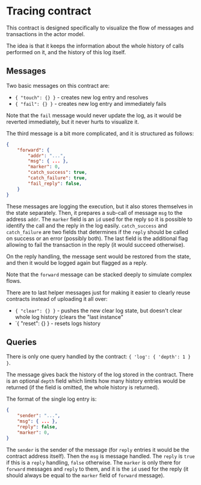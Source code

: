 # Tracing contract

This contract is designed specifically to visualize the flow of messages and transactions
in the actor model.

The idea is that it keeps the information about the whole history of calls performed on it,
and the history of this log itself.

## Messages

Two basic messages on this contract are:

* `{ "touch": {} }` - creates new log entry and resolves
* `{ "fail": {} }` - creates new log entry and immediately fails

Note that the `fail` message would never update the log, as it would
be reverted immediately, but it never hurts to visualize it.

The third message is a bit more complicated, and it is structured as follows:

```json
{
    "forward": {
        "addr": "...",
        "msg": { ... },
        "marker": 0,
        "catch_success": true,
        "catch_failure": true,
        "fail_reply": false,
    }
}
```

These messages are logging the execution, but it also stores themselves in the state separately.
Then, it prepares a sub-call of message `msg` to the address `addr`. The `marker` field is
an `id` used for the reply so it is possible to identify the call and the reply in the log
easily. `catch_success` and `catch_failure` are two fields that determines if the `reply`
should be called on success or an error (possibly both). The last field is the additional
flag allowing to fail the transaction in the reply (it would succeed otherwise).

On the reply handling, the message sent would be restored from the state, and then it would
be logged again but flagged as a reply.

Note that the `forward` message can be stacked deeply to simulate complex flows.

There are to last helper messages just for making it easier to clearly reuse contracts instead
of uploading it all over:

* `{ "clear": {} }` - pushes the new clear log state, but doesn't clear whole log history (clears
  the "last instance"
* `{ "reset": {} } - resets logs history

## Queries

There is only one query handled by the contract: `{ 'log': { 'depth': 1 } }`.

The message gives back the history of the log stored in the contract. There is an
optional `depth` field which limits how many history entries would be returned
(if the field is omitted, the whole history is returned).

The format of the single log entry is:

```json
{
    "sender": "...",
    "msg": { ... },
    "reply": false,
    "marker": 0,
}
```

The `sender` is the sender of the message (for `reply` entries it would be the contract address itself).
Then the `msg` is message handled. The `reply` is `true` if this is a `reply` handling, `false` otherwise.
The `marker` is only there for `forward` messages and `reply` to them, and it is the `id` used for the
reply (it should always be equal to the `marker` field of `forward` message).
